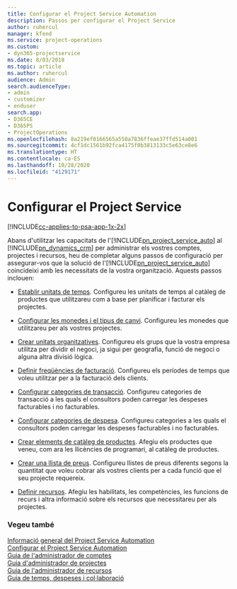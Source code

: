 ```yaml
---
title: Configurar el Project Service Automation
description: Passos per configurar el Project Service
author: ruhercul
manager: kfend
ms.service: project-operations
ms.custom:
- dyn365-projectservice
ms.date: 8/03/2018
ms.topic: article
ms.author: ruhercul
audience: Admin
search.audienceType:
- admin
- customizer
- enduser
search.app:
- D365CE
- D365PS
- ProjectOperations
ms.openlocfilehash: 8a219ef0166565a550a7836ffeae37ffd514a001
ms.sourcegitcommit: 4cf1dc1561b92fca4175f0b3813133c5e63ce8e6
ms.translationtype: HT
ms.contentlocale: ca-ES
ms.lasthandoff: 10/28/2020
ms.locfileid: "4129171"
---
```

# <a name="configure-project-service"></a>Configurar el Project Service

[!INCLUDE[cc-applies-to-psa-app-1x-2x](../includes/cc-applies-to-psa-app-1x-2x.md)]

Abans d'utilitzar les capacitats de l'[!INCLUDE[pn_project_service_auto](../includes/pn-project-service-auto.md)] al [!INCLUDE[pn_dynamics_crm](../includes/pn-dynamics-crm.md)] per administrar els vostres comptes, projectes i recursos, heu de completar alguns passos de configuració per assegurar-vos que la solució de l'[!INCLUDE[pn_project_service_auto](../includes/pn-project-service-auto.md)] coincideixi amb les necessitats de la vostra organització. Aquests passos inclouen:  
  
-   [Establir unitats de temps](../psa/set-up-time-units.md). Configureu les unitats de temps al catàleg de productes que utilitzareu com a base per planificar i facturar els projectes.  
  
-   [Configurar les monedes i el tipus de canvi](../psa/set-up-currencies-exchange-rates.md). Configureu les monedes que utilitzareu per als vostres projectes.  
  
-   [Crear unitats organitzatives](../psa/create-organizational-units.md). Configureu els grups que la vostra empresa utilitza per dividir el negoci, ja sigui per geografia, funció de negoci o alguna altra divisió lògica.  
  
-   [Definir freqüències de facturació](../psa/set-up-invoice-frequencies.md). Configureu els períodes de temps que voleu utilitzar per a la facturació dels clients.  
  
-   [Configurar categories de transacció](../psa/configure-transaction-categories.md). Configureu categories de transacció a les quals el consultors poden carregar les despeses facturables i no facturables.  
  
-   [Configurar categories de despesa](../psa/configure-expense-categories.md). Configureu categories a les quals el consultors poden carregar les despeses facturables i no facturables.  
  
-   [Crear elements de catàleg de productes](../psa/create-product-catalog-items.md). Afegiu els productes que veneu, com ara les llicències de programari, al catàleg de productes.  
  
-   [Crear una llista de preus](../psa/create-price-list.md). Configureu llistes de preus diferents segons la quantitat que voleu cobrar als vostres clients per a cada funció que el seu projecte requereix.  
  
-   [Definir recursos](../psa/set-up-resources.md). Afegiu les habilitats, les competències, les funcions de recurs i altra informació sobre els recursos que necessitareu per als projectes.  
  
### <a name="see-also"></a>Vegeu també  
 [Informació general del Project Service Automation](../psa/overview.md)   
 [Configurar el Project Service Automation](../psa/configure.md)   
 [Guia de l'administrador de comptes](../psa/account-manager-guide.md)   
 [Guia d'administrador de projectes](../psa/project-manager-guide.md)   
 [Guia de l'administrador de recursos](../psa/resource-manager-guide.md)   
 [Guia de temps, despeses i col·laboració](../psa/time-expense-collaboration-guide.md)
